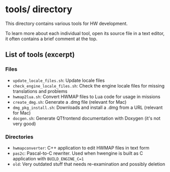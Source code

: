 # tools/ directory

This directory contains various tools for HW development.

To learn more about each individual tool, open its source file in a text editor,
it often contains a brief comment at the top.

## List of tools (excerpt)

### Files
* `update_locale_files.sh`: Update locale files
* `check_engine_locale_files.sh`: Check the engine locale files for missing translations and problems
* `hwmap2lua.sh`: Convert HWMAP files to Lua code for usage in missions
* `create_dmg.sh`: Generate a .dmg file (relevant for Mac)
* `dmg_pkg_install.sh`: Downloads and install a .dmg from a URL (relevant for Mac)
* `docgen.sh`: Generate QTfrontend documentation with Doxygen (it's not very good)

### Directories
* `hwmapconverter`: C++ application to edit HWMAP files in text form
* `pas2c`: Pascal-to-C rewriter. Used when hwengine is built as C application with `BUILD_ENGINE_C=1`
* `old`: Very outdated stuff that needs re-examination and possibly deletion
